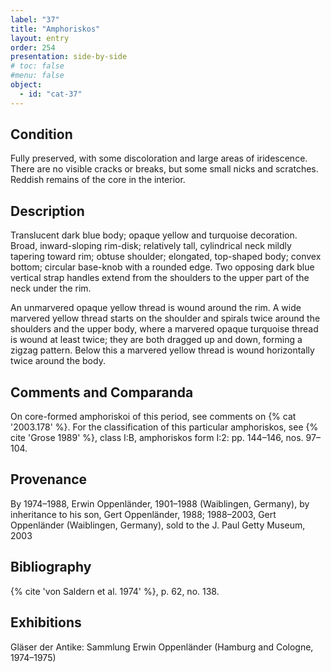 ```yaml
---
label: "37"
title: "Amphoriskos"
layout: entry
order: 254
presentation: side-by-side
# toc: false
#menu: false 
object:
  - id: "cat-37"
---
```


## Condition

Fully preserved, with some discoloration and large areas of iridescence. There are no visible cracks or breaks, but some small nicks and scratches. Reddish remains of the core in the interior.

## Description

Translucent dark blue body; opaque yellow and turquoise decoration. Broad, inward-sloping rim-disk; relatively tall, cylindrical neck mildly tapering toward rim; obtuse shoulder; elongated, top-shaped body; convex bottom; circular base-knob with a rounded edge. Two opposing dark blue vertical strap handles extend from the shoulders to the upper part of the neck under the rim.

An unmarvered opaque yellow thread is wound around the rim. A wide marvered yellow thread starts on the shoulder and spirals twice around the shoulders and the upper body, where a marvered opaque turquoise thread is wound at least twice; they are both dragged up and down, forming a zigzag pattern. Below this a marvered yellow thread is wound horizontally twice around the body.

## Comments and Comparanda

On core-formed amphoriskoi of this period, see comments on {% cat '2003.178' %}. For the classification of this particular amphoriskos, see {% cite 'Grose 1989' %}, class I:B, amphoriskos form I:2: pp. 144–146, nos. 97–104.

## Provenance

By 1974–1988, Erwin Oppenländer, 1901–1988 (Waiblingen, Germany), by inheritance to his son, Gert Oppenländer, 1988; 1988–2003, Gert Oppenländer (Waiblingen, Germany), sold to the J. Paul Getty Museum, 2003

## Bibliography

{% cite 'von Saldern et al. 1974' %}, p. 62, no. 138.

## Exhibitions

Gläser der Antike: Sammlung Erwin Oppenländer (Hamburg and Cologne, 1974–1975)